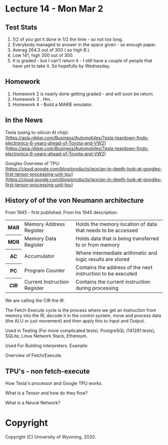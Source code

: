 # Lecture 14 - Mon Mar  2 

## Test Stats

1. 1/2 of you got it done in 1/2 the time - so not too long.
2. Everybody managed to answer in the space given - so enough paper.
3. Averag 264.3 out of 300 ( so high B ).
4. Low 141, high 300 out of 300.
5. It is graded - but I can't return it - I still have a couple of people that have yet to take it.  So hopefully by Wednesday. 

## Homework

1. Homework 2 is nearly done getting graded  - and will soon be return.
2. Homework 3 .  Hm.. 
3. Homework 4 - Build a MARIE emulator. 

## In the News

Tesla (using to-silicon AI chip): [https://asia.nikkei.com/Business/Automobiles/Tesla-teardown-finds-electronics-6-years-ahead-of-Toyota-and-VW2](https://asia.nikkei.com/Business/Automobiles/Tesla-teardown-finds-electronics-6-years-ahead-of-Toyota-and-VW2)


Googles Overview of TPU: [https://cloud.google.com/blog/products/gcp/an-in-depth-look-at-googles-first-tensor-processing-unit-tpu](https://cloud.google.com/blog/products/gcp/an-in-depth-look-at-googles-first-tensor-processing-unit-tpu)

## History of of the von Neumann architecture

From 1945 - first published.  From his 1945 description:

<table><tbody><tr><th>MAR</a></th><td>Memory Address Register</a></td><td>Holds the memory location of data that needs to be accessed</td></tr><tr><th>MDR</a></th><td>Memory Data Register</a></td><td>Holds data&nbsp;that is being transferred to or from&nbsp;memory</td></tr><tr><th>AC</a></th><td>Accumulator</a></td><td>Where intermediate arithmetic and logic results are stored</td></tr><tr><th>PC</a></th><td>Program Counter</a></td><td>Contains the address of the next instruction to be executed</td></tr><tr><th>CIR</a></th><td>Current Instruction Register</a></td><td>Contains the current instruction during processing</td></tr></tbody></table>

We are calling the CIR the IR.

The Fetch-Execute cycle is the process where we get an instruction from memory into the IR, decode it in the control system, move and process data (the ALU or just movement)
and then apply this to Input and Output.

Used in Testing (For more complicated tests).   PostgreSQL (141281 tests), SQLite, Linux Network Stack, Ethereum.

Used For Building interpreters.  Example:

Overview of Fetch/Execute.

## TPU's - non fetch-execute

How Tesla's processor and Google TPU works.

What is a Tensor and how do they flow?

What is a Neural Network?



# Copyright

Copyright (C) University of Wyoming, 2020.





